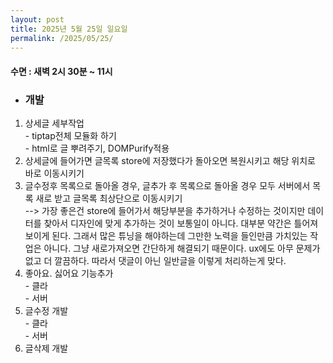 ```yaml
---
layout: post
title: 2025년 5월 25일 일요일
permalink: /2025/05/25/
---
```

#### 수면 : 새벽 2시 30분 ~ 11시
* ### 개발
1. 상세글 세부작업<br>- tiptap전체 모듈화 하기<br>- html로 글 뿌려주기, DOMPurify적용
1. 상세글에 들어가면 글목록 store에 저장했다가 돌아오면 복원시키고 해당 위치로 바로 이동시키기
1. 글수정후 목록으로 돌아올 경우, 글추가 후 목록으로 돌아올 경우 모두 서버에서 목록 새로 받고 글목록 최상단으로 이동시키기 <br/>--> 가장 좋은건 store에 들어가서 해당부분을 추가하거나 수정하는 것이지만 데이터를 찾아서 디자인에 맞게 추가하는 것이 보통일이 아니다. 대부분 약간은 틀어져 보이게 된다. 그래서 많은 튜닝을 해야하는데 그만한 노력을 들인만큼 가치있는 작업은 아니다. 그냥 새로가져오면 간단하게 해결되기 때문이다. ux에도 아무 문제가 없고 더 깔끔하다. 따라서 댓글이 아닌 일반글을 이렇게 처리하는게 맞다.
1. 좋아요. 싫어요 기능추가<br>- 클라<br>- 서버
1. 글수정 개발<br>- 클라<br>- 서버
1. 글삭제 개발

